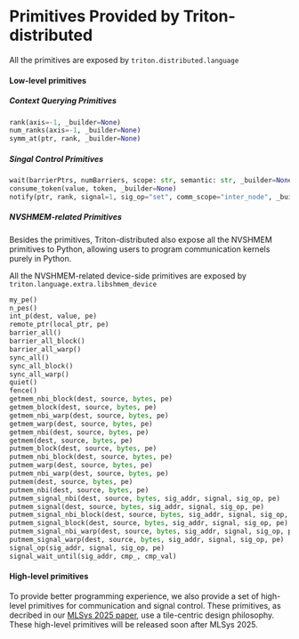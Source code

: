# Primitives Provided by Triton-distributed

All the primitives are exposed by `triton.distributed.language`
#### Low-level primitives
##### Context Querying Primitives
```py
rank(axis=-1, _builder=None)
num_ranks(axis=-1, _builder=None)
symm_at(ptr, rank, _builder=None)

```
##### Singal Control Primitives
```py
wait(barrierPtrs, numBarriers, scope: str, semantic: str, _builder=None)
consume_token(value, token, _builder=None)
notify(ptr, rank, signal=1, sig_op="set", comm_scope="inter_node", _builder=None)
```
##### NVSHMEM-related Primitives

Besides the primitives, Triton-distributed also expose all the NVSHMEM primitives to Python, allowing users to program communication kernels purely in Python.

All the NVSHMEM-related device-side primitives are exposed by `triton.language.extra.libshmem_device`
```py
my_pe()
n_pes()
int_p(dest, value, pe)
remote_ptr(local_ptr, pe)
barrier_all()
barrier_all_block()
barrier_all_warp()
sync_all()
sync_all_block()
sync_all_warp()
quiet()
fence()
getmem_nbi_block(dest, source, bytes, pe)
getmem_block(dest, source, bytes, pe)
getmem_nbi_warp(dest, source, bytes, pe)
getmem_warp(dest, source, bytes, pe)
getmem_nbi(dest, source, bytes, pe)
getmem(dest, source, bytes, pe)
putmem_block(dest, source, bytes, pe)
putmem_nbi_block(dest, source, bytes, pe)
putmem_warp(dest, source, bytes, pe)
putmem_nbi_warp(dest, source, bytes, pe)
putmem(dest, source, bytes, pe)
putmem_nbi(dest, source, bytes, pe)
putmem_signal_nbi(dest, source, bytes, sig_addr, signal, sig_op, pe)
putmem_signal(dest, source, bytes, sig_addr, signal, sig_op, pe)
putmem_signal_nbi_block(dest, source, bytes, sig_addr, signal, sig_op, pe)
putmem_signal_block(dest, source, bytes, sig_addr, signal, sig_op, pe)
putmem_signal_nbi_warp(dest, source, bytes, sig_addr, signal, sig_op, pe)
putmem_signal_warp(dest, source, bytes, sig_addr, signal, sig_op, pe)
signal_op(sig_addr, signal, sig_op, pe)
signal_wait_until(sig_addr, cmp_, cmp_val)
```

#### High-level primitives
To provide better programming experience, we also provide a set of high-level primitives for communication and signal control. These primitives, as decribed in our [MLSys 2025 paper](https://mlsys.org/virtual/2025/poster/3248), use a tile-centric design philosophy. These high-level primitives will be released soon after MLSys 2025.